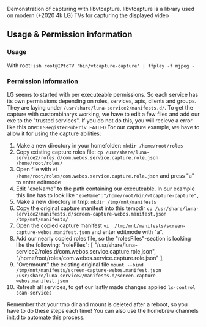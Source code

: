 Demonstration of capturing with libvtcapture.
libvtcapture is a library used on modern (+2020 4k LG) TVs for capturing the displayed video

## Usage & Permission information

### Usage

With root:
`ssh root@IPtoTV 'bin/vtcapture-capture' | ffplay -f mjpeg -`


### Permission information
LG seems to started with per executeable permissions. So each service has its own permissions depending on roles, services, apis, clients and groups. They are laying under `/usr/share/luna-service2/manifests.d/`.
To get the capture with custombinarys working, we have to edit a few files and add our exe to the "trusted services". If you do not do this, you will recieve a error like this one: `LSRegisterPubPriv FAILED`
For our capture example, we have to allow it for using the capture abilities:

1. Make a new directory in your homefolder: `mkdir /home/root/roles`
2. Copy existing capture roles file: `cp /usr/share/luna-service2/roles.d/com.webos.service.capture.role.json /home/root/roles/`
3. Open file with `vi /home/root/roles/com.webos.service.capture.role.json` and press "a" to enter editmode
4. Edit "exeName" to the path containing our executeable. In our example this line has to look like `"exeName":"/home/root/bin/vtcapture-capture",`
5. Make a new directory in tmp: `mkdir /tmp/mnt/manifests`
6. Copy the original capture manifest into this tempdir `cp /usr/share/luna-service2/manifests.d/screen-capture-webos.manifest.json /tmp/mnt/manifests/`
7. Open the copied capture manifest `vi  /tmp/mnt/manifests/screen-capture-webos.manifest.json` and enter editmode with "a".
8. Add our nearly copied roles file, so the "rolesFiles"-section is looking like the following:
        "roleFiles": [
        "/usr/share/luna-service2/roles.d/com.webos.service.capture.role.json",
        "/home/root/roles/com.webos.service.capture.role.json"
	    ],
9. "Overmount" the existing original file `mount --bind /tmp/mnt/manifests/screen-capture-webos.manifest.json /usr/share/luna-service2/manifests.d/screen-capture-webos.manifest.json`
10. Refresh all services, to get our lastly made changes applied `ls-control scan-services`

Remember that your tmp dir and mount is deleted after a reboot, so you have to do these steps each time! You can also use the homebrew channels  init.d to automate this process.

